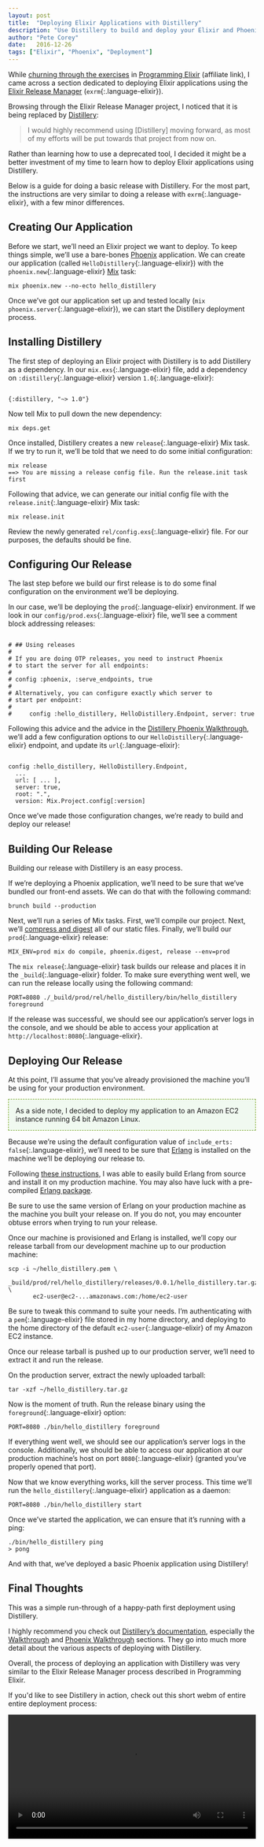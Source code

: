 ```yaml
---
layout: post
title:  "Deploying Elixir Applications with Distillery"
description: "Use Distillery to build and deploy your Elixir and Phoenix applications."
author: "Pete Corey"
date:   2016-12-26
tags: ["Elixir", "Phoenix", "Deployment"]
---
```


While [churning through the exercises](http://www.east5th.co/blog/2016/12/19/intentionally-learning-elixir/) in [Programming Elixir](https://www.amazon.com/gp/product/168050200X/ref=as_li_tl?ie=UTF8&tag=east5th-20&camp=1789&creative=9325&linkCode=as2&creativeASIN=168050200X&linkId=bd25aac110b20a11b82607f1f0e48f65) (affiliate link), I came across a section dedicated to deploying Elixir applications using the [Elixir Release Manager](https://github.com/bitwalker/exrm) (`exrm`{:.language-elixir}).

Browsing through the Elixir Release Manager project, I noticed that it is being replaced by [Distillery](https://github.com/bitwalker/distillery):

> I would highly recommend using [Distillery] moving forward, as most of my efforts will be put towards that project from now on.

Rather than learning how to use a deprecated tool, I decided it might be a better investment of my time to learn how to deploy Elixir applications using Distillery.

Below is a guide for doing a basic release with Distillery. For the most part, the instructions are very similar to doing a release with `exrm`{:.language-elixir}, with a few minor differences.

## Creating Our Application

Before we start, we’ll need an Elixir project we want to deploy. To keep things simple, we’ll use a bare-bones [Phoenix](http://www.phoenixframework.org/) application. We can create our application (called `HelloDistillery`{:.language-elixir}) with the `phoenix.new`{:.language-elixir} [Mix](http://elixir-lang.org/getting-started/mix-otp/introduction-to-mix.html) task:

<pre class='language-*'><code class='language-*'>mix phoenix.new --no-ecto hello_distillery
</code></pre>

Once we’ve got our application set up and tested locally (`mix phoenix.server`{:.language-elixir}), we can start the Distillery deployment process.

## Installing Distillery

The first step of deploying an Elixir project with Distillery is to add Distillery as a dependency. In our `mix.exs`{:.language-elixir} file, add a dependency on `:distillery`{:.language-elixir} version `1.0`{:.language-elixir}:

<pre class='language-elixir'><code class='language-elixir'>
{:distillery, "~> 1.0"}
</code></pre>

Now tell Mix to pull down the new dependency:

<pre class='language-*'><code class='language-*'>mix deps.get
</code></pre>

Once installed, Distillery creates a new `release`{:.language-elixir} Mix task. If we try to run it, we’ll be told that we need to do some initial configuration:

<pre class='language-*'><code class='language-*'>mix release
==> You are missing a release config file. Run the release.init task first
</code></pre>

Following that advice, we can generate our initial config file with the `release.init`{:.language-elixir} Mix task:

<pre class='language-*'><code class='language-*'>mix release.init
</code></pre>

Review the newly generated `rel/config.exs`{:.language-elixir} file. For our purposes, the defaults should be fine.

## Configuring Our Release

The last step before we build our first release is to do some final configuration on the environment we’ll be deploying.

In our case, we’ll be deploying the `prod`{:.language-elixir} environment. If we look in our `config/prod.exs`{:.language-elixir} file, we’ll see a comment block addressing releases:

<pre class='language-elixir'><code class='language-elixir'>
# ## Using releases
#
# If you are doing OTP releases, you need to instruct Phoenix
# to start the server for all endpoints:
#
# config :phoenix, :serve_endpoints, true
#
# Alternatively, you can configure exactly which server to
# start per endpoint:
#
#     config :hello_distillery, HelloDistillery.Endpoint, server: true
</code></pre>

Following this advice and the advice in the [Distillery Phoenix Walkthrough](https://hexdocs.pm/distillery/phoenix-walkthrough.html#phoenix-walkthrough), we’ll add a few configuration options to our `HelloDistillery`{:.language-elixir} endpoint, and update its `url`{:.language-elixir}:

<pre class='language-elixir'><code class='language-elixir'>
config :hello_distillery, HelloDistillery.Endpoint,
  ...
  url: [ ... ],
  server: true,
  root: ".",
  version: Mix.Project.config[:version]
</code></pre>

Once we’ve made those configuration changes, we’re ready to build and deploy our release!

## Building Our Release

Building our release with Distillery is an easy process.

If we’re deploying a Phoenix application, we’ll need to be sure that we’ve bundled our front-end assets. We can do that with the following command:

<pre class='language-*'><code class='language-*'>brunch build --production
</code></pre>

Next, we’ll run a series of Mix tasks. First, we’ll compile our project. Next, we’ll [compress and digest](https://hexdocs.pm/phoenix/Mix.Tasks.Phoenix.Digest.html) all of our static files. Finally, we’ll build our `prod`{:.language-elixir} release:

<pre class='language-*'><code class='language-*'>MIX_ENV=prod mix do compile, phoenix.digest, release --env=prod
</code></pre>

The `mix release`{:.language-elixir} task builds our release and places it in the `_build`{:.language-elixir} folder. To make sure everything went well, we can run the release locally using the following command:

<pre class='language-*'><code class='language-*'>PORT=8080 ./_build/prod/rel/hello_distillery/bin/hello_distillery foreground
</code></pre>

If the release was successful, we should see our application’s server logs in the console, and we should be able to access your application at `http://localhost:8080`{:.language-elixir}.


## Deploying Our Release

At this point, I’ll assume that you’ve already provisioned the machine you’ll be using for your production environment.


<p style="border: 1px dashed #690; padding: 1em; background-color: #F0F9F0">
As a side note, I decided to deploy my application to an Amazon EC2 instance running 64 bit Amazon Linux.
</p>

Because we’re using the default configuration value of `include_erts: false`{:.language-elixir}, we’ll need to be sure that [Erlang](https://www.erlang.org/) is installed on the machine we’ll be deploying our release to.

Following [these instructions](http://imperialwicket.com/aws-install-erlang-otp-on-amazon-linux/), I was able to easily build Erlang from source and install it on my production machine. You may also have luck with a pre-compiled [Erlang package](https://www.erlang-solutions.com/resources/download.html).

Be sure to use the same version of Erlang on your production machine as the machine you built your release on. If you do not, you may encounter obtuse errors when trying to run your release.

Once our machine is provisioned and Erlang is installed, we’ll copy our release tarball from our development machine up to our production machine:

<pre class='language-*'><code class='language-*'>scp -i ~/hello_distillery.pem \ 
       _build/prod/rel/hello_distillery/releases/0.0.1/hello_distillery.tar.gz \
       ec2-user@ec2-...amazonaws.com:/home/ec2-user
</code></pre>

Be sure to tweak this command to suite your needs. I’m authenticating with a `pem`{:.language-elixir} file stored in my home directory, and deploying to the home directory of the default `ec2-user`{:.language-elixir} of my Amazon EC2 instance.

Once our release tarball is pushed up to our production server, we’ll need to extract it and run the release.

On the production server, extract the newly uploaded tarball:

<pre class='language-*'><code class='language-*'>tar -xzf ~/hello_distillery.tar.gz
</code></pre>

Now is the moment of truth. Run the release binary using the `foreground`{:.language-elixir} option:

<pre class='language-*'><code class='language-*'>PORT=8080 ./bin/hello_distillery foreground
</code></pre>

If everything went well, we should see our application’s server logs in the console. Additionally, we should be able to access our application at our production machine’s host on port `8080`{:.language-elixir} (granted you’ve properly opened that port).

Now that we know everything works, kill the server process. This time we’ll run the `hello_distillery`{:.language-elixir} application as a daemon:

<pre class='language-*'><code class='language-*'>PORT=8080 ./bin/hello_distillery start
</code></pre>

Once we’ve started the application, we can ensure that it’s running with a ping:

<pre class='language-*'><code class='language-*'>./bin/hello_distillery ping
> pong
</code></pre>

And with that, we’ve deployed a basic Phoenix application using Distillery!


## Final Thoughts

This was a simple run-through of a happy-path first deployment using Distillery.

I highly recommend you check out [Distillery’s documentation](https://hexdocs.pm/distillery/getting-started.html), especially the [Walkthrough](https://hexdocs.pm/distillery/walkthrough.html#content) and [Phoenix Walkthrough](https://hexdocs.pm/distillery/phoenix-walkthrough.html#content) sections. They go into much more detail about the various aspects of deploying with Distillery.

Overall, the process of deploying an application with Distillery was very similar to the Elixir Release Manager process described in Programming Elixir.

If you'd like to see Distillery in action, check out this short webm of entire entire deployment process:

<video width="100%" src="https://s3-us-west-1.amazonaws.com/www.east5th.co/static/Distillery.webm" controls></video>
